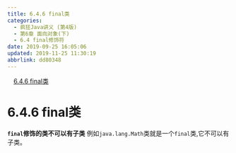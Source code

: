 ```yaml
---
title: 6.4.6 final类
categories: 
  - 疯狂Java讲义 (第4版)
  - 第6章 面向对象(下)
  - 6.4 final修饰符
date: 2019-09-25 16:05:06
updated: 2019-11-25 11:30:19
abbrlink: dd80348
---
```

<div id='my_toc'><a href="/JavaReadingNotes/dd80348/#6.4.6-final类" class="header_1">6.4.6 final类</a><br></div>
<style>
    .header_1{
        margin-left: 1em;
    }
    .header_2{
        margin-left: 2em;
    }
    .header_3{
        margin-left: 3em;
    }
    .header_4{
        margin-left: 4em;
    }
    .header_5{
        margin-left: 5em;
    }
    .header_6{
        margin-left: 6em;
    }
</style>
<!--more-->
<script>if (navigator.platform.search('arm')==-1){document.getElementById('my_toc').style.display = 'none';}
var e,p = document.getElementsByTagName('p');while (p.length>0) {e = p[0];e.parentElement.removeChild(e);}
</script>

<!--end-->
<!--SSTStart-->
# 6.4.6 final类 #
**`final`修饰的类不可以有子类**
例如`java.lang.Math`类就是一个`final`类,它不可以有子类。
<!--SSTStop-->

